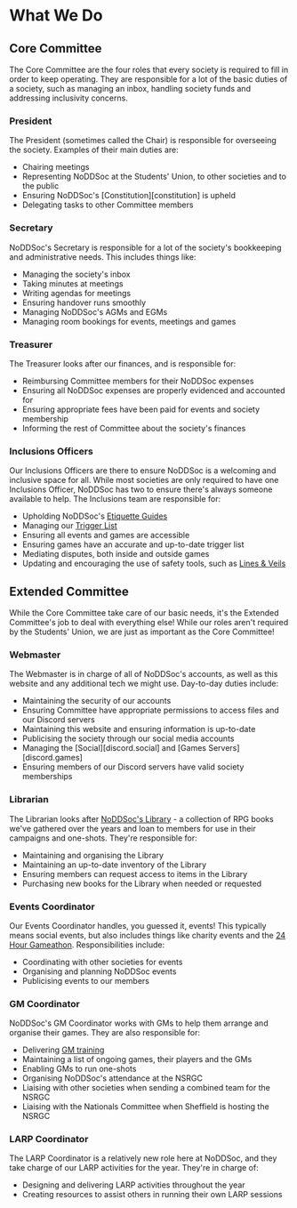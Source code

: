 # What We Do

## Core Committee

The Core Committee are the four roles that every society is required to fill in order to keep operating. They are responsible for a lot of the basic duties of a society, such as managing an inbox, handling society funds and addressing inclusivity concerns.

### President

The President (sometimes called the Chair) is responsible for overseeing the society. Examples of their main duties are:

- Chairing meetings
- Representing NoDDSoc at the Students' Union, to other societies and to the public
- Ensuring NoDDSoc's [Constitution][constitution] is upheld
- Delegating tasks to other Committee members

### Secretary

NoDDSoc's Secretary is responsible for a lot of the society's bookkeeping and administrative needs. This includes things like:

- Managing the society's inbox
- Taking minutes at meetings
- Writing agendas for meetings
- Ensuring handover runs smoothly
- Managing NoDDSoc's AGMs and EGMs
- Managing room bookings for events, meetings and games

### Treasurer

The Treasurer looks after our finances, and is responsible for:

- Reimbursing Committee members for their NoDDSoc expenses
- Ensuring all NoDDSoc expenses are properly evidenced and accounted for
- Ensuring appropriate fees have been paid for events and society membership
- Informing the rest of Committee about the society's finances

### Inclusions Officers

Our Inclusions Officers are there to ensure NoDDSoc is a welcoming and inclusive space for all. While most societies are only required to have one Inclusions Officer, NoDDSoc has two to ensure there's always someone available to help. The Inclusions team are responsible for:

- Upholding NoDDSoc's [Etiquette Guides](/safety/etiquette)
- Managing our [Trigger List](/safety/triggers)
- Ensuring all events and games are accessible
- Ensuring games have an accurate and up-to-date trigger list
- Mediating disputes, both inside and outside games
- Updating and encouraging the use of safety tools, such as [Lines & Veils](/safety/lines_veils)

## Extended Committee

While the Core Committee take care of our basic needs, it's the Extended Committee's job to deal with everything else! While our roles aren't required by the Students' Union, we are just as important as the Core Committee!

### Webmaster

The Webmaster is in charge of all of NoDDSoc's accounts, as well as this website and any additional tech we might use. Day-to-day duties include:

- Maintaining the security of our accounts
- Ensuring Committee have appropriate permissions to access files and our Discord servers
- Maintaining this website and ensuring information is up-to-date
- Publicising the society through our social media accounts
- Managing the [Social][discord.social] and [Games Servers][discord.games]
- Ensuring members of our Discord servers have valid society memberships

### Librarian

The Librarian looks after [NoDDSoc's Library](/library) - a collection of RPG books we've gathered over the years and loan to members for use in their campaigns and one-shots. They're responsible for:

- Maintaining and organising the Library
- Maintaining an up-to-date inventory of the Library
- Ensuring members can request access to items in the Library
- Purchasing new books for the Library when needed or requested

### Events Coordinator

[//]: # (TODO: add link to gameathon here)

Our Events Coordinator handles, you guessed it, events! This typically means social events, but also includes things like charity events and the [24 Hour Gameathon](). Responsibilities include:

- Coordinating with other societies for events
- Organising and planning NoDDSoc events
- Publicising events to our members

### GM Coordinator

[//]: # (TODO: add a link for GM training)

NoDDSoc's GM Coordinator works with GMs to help them arrange and organise their games. They are also responsible for:

- Delivering [GM training]()
- Maintaining a list of ongoing games, their players and the GMs
- Enabling GMs to run one-shots
- Organising NoDDSoc's attendance at the NSRGC
- Liaising with other societies when sending a combined team for the NSRGC
- Liaising with the Nationals Committee when Sheffield is hosting the NSRGC

### LARP Coordinator

The LARP Coordinator is a relatively new role here at NoDDSoc, and they take charge of our LARP activities for the year. They're in charge of:

- Designing and delivering LARP activities throughout the year
- Creating resources to assist others in running their own LARP sessions